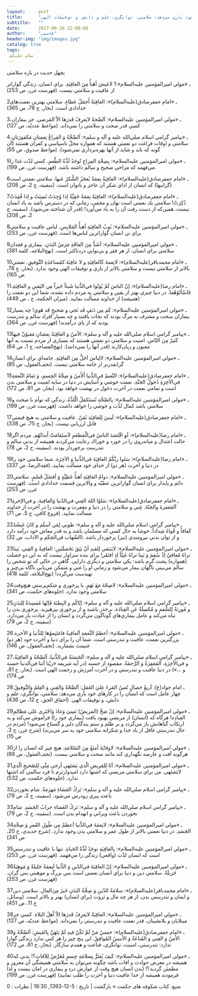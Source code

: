 ```yaml
---
layout:     post
title:      "امام جوادعلیه السلام:: چهار عامل است كه انسان را در كارهاي خود ياري مي‌دهد: سلامتي، توانگري، علم و دانش، و توفيقات الهی ."
subtitle:   ""
date:       2017-06-26 12:00:00
author:     "قاسمی"
header-img: "img/images.jpg"
catalog: true
tags:
 سلام علیکم 
---
```


بچهل حدیث در باره سلامتی
 
ـ «مولي اميرالمؤمنين عليه‌السلام»:1
لاعَيشَ أهَنأُ مِنَ العافِيَةِ.
براي انسان، زندگي گواراتر از عافيت و سلامتي نيست. (فهرست غرر، ص 253)

2ـ «امام جعفرصادق(عليه‌السلام)»:
العافِيَةُ أَجمَلُ عَطاءٍ.
سلامتي بهترين نعمت‌هاي خدادادي است. (بحار، ج 78، ص 365)

3ـ «مولي اميرالمؤمنين عليه‌السلام»:
اَلصِّحةُ لايَعرِفُ قَدرَها الاّ المَرضي.
جز بيماران، كسي قدر صحت و سلامتي را نمي‌داند. (مواعظ عدديّه، ص 127)

4ـ «پيامبر گرامي اسلام صلي‌الله عليه و آله و سلم»:
اَلصِّحَّةُ وَ الفراغُ نِعمتانِ مَكفورَتانِ.
سلامتي و اوقات فراغت دو نعمتي هستند كه همواره محلّ ناسپاسي و كفران هستند (آن گونه كه بايد و شايد از آنها بهره‌برداري نمي‌شود). (مواعظ صدوق، ص 55)

5ـ «مولي اميرالمؤمنين عليه‌السلام»:
بِصِحَّةِ المِزاجِ تُوجَدُ لَذَّةُ الطَّعمِ.
كسي لذّت غذا را مي‌فهمد كه مزاجي صحيح و سالم داشته باشد. (فهرست غرر، ص 199).

6ـ «امام جعفرصادق(عليه‌السلام)»:
العافِيَةُ نِعمَةٌ يُعجَزُ الشُّكرُ عَنها.
سلامتي نعمتي است (گرانبها) كه انسان از اداي شكر آن عاجز و ناتوان است. (سفينه، ج 2، ص 208)

7ـ «امام جعفرصادق(عليه‌السلام)»:
العافِيَةُ نِعمَةٌ خَفِيَّةٌ اِذا وُجِدَتْ نُسِيَتْ و اِذا فُقِدَتْ ذُكِرَتْ!
سلامتي يك نعمتي است نهان و مخفي، زماني كه در دسترس باشد به ياد انسان نيست، همين‌كه از دست رفت آن را به ياد مي‌آورد! (قدر آن شناخته مي‌شود). (سفينه، ج 2، ص 208)

8ـ «مولي اميرالمؤمنين عليه‌السلام»:
ثَوبُ العافِيَةِ أهنأُ المَلابِسِ.
لباس عافيت و سلامتي براي تن انسان گواراترين لباس‌ها است. (فهرست غرر، ص 253)

9ـ «مولي اميرالمؤمنين عليه‌السلام»:
اَشَدُّ مِنَ الفاقَةِ مَرَضُ البَدَنِ.
بيماري و فقدان سلامتي براي انسان، از هر فقر و بي‌نوايي دردناكتر است. (نهج‌البلاغه، كلمة 381)

10ـ «امام محمدباقر(عليه‌السلام)»:
لانِعمةَ كَالعافِيَةِ و لا عافِيَةَ كمُساعَدَةِ التَّوفيقِ.
نعمتي بالاتر از سلامتي نيست و سلامتي بالاتر از ياري و توفيقات الهي وجود ندارد. (بحار، ج 78، ص 165)

11ـ «امام رضا(عليه‌السلام)»:
إنّ الناسَ لَمْ يُؤتُوا في‌الدُّنيا شَيئاً خَيراً مِن اليَقينِ و العافِيَةِ، فَاسْألوُهُما.
در دنيا چيزي بهتر از يقين و سلامتي به مردم داده نشده، شما اين دو نعمت را (هميشه) از خداوند مسألت نماييد. (ميزان الحكمة، ج ، ص 449)

12ـ «مولي اميرالمؤمنين عليه‌السلام»:
كَم مِن دَنَفٍ قَد نَجي و صَحيحٍ قَد هَوي!
چه بسيار بيماران سخت و مشرف به مرگ بودند كه نجات يافتند و چه بسيار افراد سالم و تندرست بودند كه از پاي درآمدند! (فهرست غرر، ص 364)

13ـ «پيامبر گرامي اسلام صلي‌الله عليه و آله و سلم»:
الأمنُ وَ العافِيَةُ نِعمَتانِ مَغبوُنٌ فيها كَثيرٌ مِنَ النّاسِ.
امنيت و سلامتي دو نعمتي هستند كه بسياري از مردم نسبت به آنها مغبون و زيان‌کارند (قدر آنها را نمي‌دانند). (نهج‌الفصاحه، ج 1، ص 64)

14ـ «مولي اميرالمؤمنين عليه‌السلام»:
لالِباسَ اَجَلُّ مِنَ العافِيَةِ.
جامه‌اي براي انسان گرانقدرتر از جامة سلامتي نيست. (تحف‌العقول، ص 85)

15ـ «امام جعفرصادق(عليه‌السلام)»:
النَّعيمُ في‌الدُّنيا أَلأَمنُ وَ صِحَّةُ الجِسمِ، وَ تَمامُ النِّعمَةِ في‌الآخِرَةِ دُخولُ الجَنَّةِ.
نعمت خوشي و آسايش در دنيا در ساية امنيت و سلامتي بدن است و تمامي نعمت در آخرت دخول در بهشت خواهد بود. (بحار، ص 81، ص 172)

16ـ «مولي اميرالمؤمنين عليه‌السلام»:
بِالصِّحَّةِ تُستَكمَلُ الَّلذَّةُ.
زندگي كه توأم با صحت و سلامتي باشد كمال لذّت و خوشي را خواهد داشت. (فهرست غرر، ص 199)

17ـ «امام جعفرصادق(عليه‌السلام)»:
لَيسَ لِلعافِيَةِ ثَمَنٌ.
عافيت و سلامتي به هيچ قيمتي قابل ارزيابي نيست. (بحار، ج 75، ص 338)

18ـ «امام رضا(عليه‌السلام)»:
لَوِ اقْتَصَدَ الناسُ في‌الْمَطعَمِ لاَستَقامَتْ أَبدانُهُم.
مردم اگر حالت اعتدال و ميانه‌روي را در خورد و خوراك رعايت مي‌كردند هميشه از بدني سالم و تندرست برخوردار ‌بودند. (سفينه، ج 2، ص 78)

19ـ «امام رضا(عليه‌السلام)»:
سَلوا ربَّكُمُ العافِيَةَ في‌الدُّنيا وَ الآخِرَة.
شما سلامتي خود را در دنيا و آخرت (هر دو) از خداي خود مسألت نماييد. (فقه‌الرضا، ص 337)

20ـ «مولي اميرالمؤمنين عليه‌السلام»:
دوامُ العافِيَةِ أهنأُ عَطِيَّةٍ وَ أفضَلُ قَسْمٍ.
سلامتي دائم و پايدار براي انسان گواراترين عطيّه و والاترين قسمت خدادادي است. (فهرست غرر، ص 253)

21ـ «امام جعفرصادق(عليه‌السلام)»:
سَلوُا اللهَ الغِني في‌الدّنيا وَالعافِيةَ، و في‌الإخرةِ اَلمَغفرةَ والجنّةَ.
غِني و سلامتي را در دنيا و مغفرت و بهشت را در آخرت از خداوند مسألت نماييد. (فروع كافي، ج 5، ص 71)

22ـ «پيامبر گرامي اسلام صلي‌الله عليه و آله و سلم»:
طوبي لِمَن اَسلَم و كانَ عَيشُهُ كَفافاً و قُواهُ شِداداً.
خوشا به حال كسي كه مسلمان باشد و به قدر معاش خود درآمد دارد و از توان بدني نيرومندي (نيز) برخوردار باشد. (الشّهاب في‌الحِكَم و الآداب، ص 32)

23ـ «مولي اميرالمؤمنين عليه‌السلام»:
لايَنبَغي لِلعَبدِ أنْ يَثِقَ بَخَصلَتَينِ: العافِيةُ وَ الغِني. بَينا تراهُ مُعافيً اِذْ سُقِمَ وَ بَينا تراهُ غَنِيّاً اِذِ افتَقَر!
براي بنده سزاوار نيست كه به اين دو خصلت (همواره) پشت گرم باشد: يكي سلامتي و ديگري دارايي. گاهي در حالي كه تو شخص را سالم مي‌بيني ناگهان بيمار مي‌شود و زماني او را غني و متمكن مي‌يابي ناگاه بي‌چيز و تهيدست مي‌گردد! (نهج‌البلاغه، كلمة 418)

24ـ «مولي اميرالمؤمنين عليه‌السلام»:
لاصِحّةَ مَعَ نَهَمٍ.
با پرخوري و شكم‌پرستي هيچ‌وقت سلامتي وجود ندارد. (جلوه‌هاي حكمت، ص 341)

25ـ «پيامبر گرامي اسلام صلي‌الله عليه و آله و سلم»:
اِيّاكُم و البِطنَةَ فَاِنّها مُفسِدَةٌ لِلبَدَنِ و مُورِثةٌ لِلسُّقمِ و مُكسِلَةٌ عَنِ العِبادَة.
برحذر باشيد و از پرخوري بپرهيزيد. پرخوري بدن را تباه مي‌كند و عامل بيماري‌هاي گوناگون مي‌گردد و انسان را از عبادت باز مي‌دارد. (سفينه، ج 2، ص 79)

26ـ «مولي اميرالمؤمنين عليه‌السلام»:
اَعظمُ النِّعمَةِ اَلعافِيةُ فاغتَنِموُها لِلدُّنيا وَ الأخرة.
بزرگترين نعمت، عافيت و تندرستي است. شما آن را براي دنيا و آخرت خود (هر دو) غنيمت بشماريد. (تحف‌العقول، ص 146)

27ـ «پيامبر گرامي اسلام صلي‌الله عليه و آله و سلم»:
اَلحَسَنَةُ في‌الدُّنيا، اَلصِّحّةُ وَ العافِيَةُ، و في‌الآخِرَةِ، اَلمَغفِرَةُ وَ الرَّحمَةُ.
مقصود از حسنه (در آيه شريفه «ربّنا آتنا في‌الدنبا حسنة و ...») در دنيا عافيت و تندرستي و در آخرت آمرزش و رحمت الهي است. (بحار، ج 81، ص 174)

28ـ امام جواد(ع):
اَربعُ خصالٍ تُعينُ المَرءَ عليَ العَمَلِ: اَلصِّحّةُ وَالغِني وَ العِلمُ وَالتَّوفيقُ.
چهار عامل است كه انسان را در كارهاي خود ياري مي‌دهد: سلامتي، توانگري، علم و دانش، و توفيقات الهي. (احقاق الحق، ج 12، ص 436)

29ـ «مولي اميرالمؤمنين عليه‌السلام»:
إنْ صَحَّ (المريضُ) نَسِيَ وَعادَ وَاجْتَري عَلي مَظالِمِ العِبادِه!
هرگاه كه (انسان) از مريضي بهبود يافت (بيماري خود را) فراموش مي‌كند و به ارتكاب گناهانش باز مي‌گردد و بر ظلم و ستم بندگان دلير و گستاخ مي‌شود! (مردم در حال تندرستي غافل از ياد خدا و شكرانة سلامتي خود به سر مي‌برند)
(شرح غرر، ج 3، ص 15)

30ـ «مولي اميرالمؤمنين عليه‌السلام»:
لاوِقايَةَ أمنَعُ مِنَ السّلامَةِ.
هيچ چيز كه انسان را از هرگونه آفت و عارضه نگهداري كند مانند صحت و سلامتي نيست. (تحف‌العقول، ص 88)

31ـ «مولي اميرالمؤمنين عليه‌السلام»:
أنَا لِلمَريضِ الّذي يَشتَهي أرجي مِنِّي لِلصّحيحِ الّذي لايَشتَهي.
من براي سلامتي مريضي كه اشتها دارد اميدوارترم تا فرد سالمي كه اشتها ندارد. (جلوه‌هاي حكمت، ص 532)

32ـ «پيامبر گرامي اسلام صلي‌الله عليه و آله و سلم»:
تَركُ العَشاءِ مَهرَمَةٌ.
شام نخوردن باعث پيري زودرس مي‌شود. (سفينه، ج 2، ص 79)

33ـ «پيامبر گرامي اسلام صلي‌الله عليه و آله و سلم»:
تَركُ العَشاءِ خرابُ الجَسَدِ.
شام نخوردن باعث ويراني و انهدام بدن است. (سفينه، ج 2، ص 79)

34ـ «مولي اميرالمؤمنين عليه‌السلام»:
لانِعمَةَ في‌الدُّنيا اَعظمُ مِن طُولِ العُمرِ وَ صِحَّةِ الجَسَدِ.
در دنيا نعمتي بالاتر از طول عمر و سلامتي بدن وجود ندارد. (شرح حديدي، ج 20، ص 341)

35ـ «مولي اميرالمؤمنين عليه‌السلام»:
بِالعافِيَةِ توجَدُ لَذَّةُ الحَياةِ.
تنها با عافيت و تندرستي است كه انسان لذّت (واقعي) زندگي را مي‌فهمد. (فهرست غرر، ص 253)

36ـ «مولي اميرالمؤمنين عليه‌السلام»:
إنّ العافِيَةَ في‌الدّينِ وَ الدُّنيا لَنِعمَةٌ جَليلةٌ وَ مَوهِبَةٌ جَزيلَةٌ.
سلامتي دين و دنيا براي انسان نعمتي است بس بزرگ و موهبتي بس گران. (فهرست غرر، ص 253)

37ـ «امام محمدباقر(عليه‌السلام)»:
سلامَةُ الدّينِ وَ صِحَّةُ البَدَنِ خَيرٌ مِنَ‌المالِ.
سلامتي دين و ايمان و تندرستي بدن، از هر چه مال و ثروت (براي انسان) بهتر و بالاتر است. (وسائل، ج 11، ص 451)

38ـ «مولي اميرالمؤمنين عليه‌السلام»:
العافِيَةُ لايَعرِفُ قَدرَها اِلاّ أَهلُ البَلاءِ.
كسي جز مبتلايان و بلانشينان، قدر نعمت عافيت و تندرستي را نمي‌داند. (مواعظ عدديّه، ص 127)

39ـ «امام جعفرصادق(عليه‌السلام)»:
خمسٌ مَنْ لَمْ تَكُنْ فيهِ لَمْ يَتَهَنَّ بِالعَيشِ: اَلصِّحَّةُ وَ الأَمنُ وَ الغِني وَ القَناعَةُ وَ الأَنيسُ المُوافِقُ.
اين پنج چيز را هر كس ندارد زندگي گوارا ندارد: تندرستي، امنيت، توانگري، قناعت و همدم سازگار. (بحار، ج 81، ص 172)

40ـ «مولي اميرالمؤمنين عليه‌السلام»:
كَيفَ يُغتَرُّ بِسلامَةِ جِسمٍ مُعَرَّضٌ لِلآفاتِ؟!
بدني كه هميشه در معرض حوادث و آفات باشد چگونه مي‌توان به سلامتي هميشگي آن مغرور و مطمئن گرديد؟! (بدن انسان هيچ وقت از عوارض درد و بيماري در امان نيست و لذا فرمودند هميشه از خدا عافيت دنيا و آخرت را طلب نماييد) (فهرست غرر، ص 199)

منبع: کتاب شکوفه های حکمت
» بازگشت | تاریخ : 5-12-1393, 16:30 | نظرات : 0

